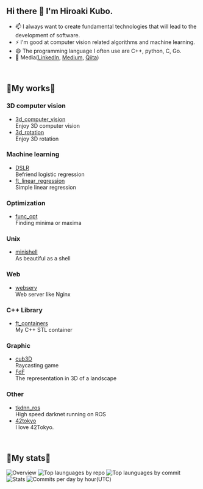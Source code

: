 ## Hi there 👋 I'm Hiroaki Kubo.
- 📫 I always want to create fundamental technologies that will lead to the development of software.
- ⚡ I'm good at computer vision related algorithms and machine learning.
- 😄 The programming language I often use are C++, python, C, Go.
- 💬 Media([LinkedIn](https://www.linkedin.com/in/hiroaki-kubo-2819951ba/), [Medium](https://medium.com/@hirok4), [Qiita](https://qiita.com/Hiroaki-K4))

<br />

## 🌱My works🌱
### 3D computer vision
- [3d_computer_vision](https://github.com/Hiroaki-K4/3d_computer_vision)  
Enjoy 3D computer vision
- [3d_rotation](https://github.com/Hiroaki-K4/3d_rotation)  
Enjoy 3D rotation

### Machine learning
- [DSLR](https://github.com/Hiroaki-K4/DSLR)  
Befriend logistic regression
- [ft_linear_regression](https://github.com/Hiroaki-K4/ft_linear_regression)  
Simple linear regression

### Optimization
- [func_opt](https://github.com/Hiroaki-K4/func_opt)    
Finding minima or maxima

### Unix
- [minishell](https://github.com/Hiroaki-K4/minishell)  
As beautiful as a shell

### Web
- [webserv](https://github.com/Hiroaki-K4/webserv)  
Web server like Nginx

### C++ Library
- [ft_containers](https://github.com/Hiroaki-K4/ft_containers)  
My C++ STL container

### Graphic
- [cub3D](https://github.com/Hiroaki-K4/cub3D)  
Raycasting game
- [FdF](https://github.com/Hiroaki-K4/FdF)  
The representation in 3D of a landscape

### Other
- [tkdnn_ros](https://github.com/Hiroaki-K4/tkdnn_ros)  
High speed darknet running on ROS
- [42tokyo](https://github.com/Hiroaki-K4/42tokyo)  
I love 42Tokyo.

<br />

## 👯My stats👯
![Overview](https://github-profile-summary-cards.vercel.app/api/cards/profile-details?username=Hiroaki-K4&theme=monokai)
![Top launguages by repo](https://github-profile-summary-cards.vercel.app/api/cards/repos-per-language?username=Hiroaki-K4&theme=monokai)
![Top launguages by commit](https://github-profile-summary-cards.vercel.app/api/cards/most-commit-language?username=Hiroaki-K4&theme=monokai)
![Stats](https://github-profile-summary-cards.vercel.app/api/cards/stats?username=Hiroaki-K4&theme=monokai)
![Commits per day by hour(UTC)](https://github-profile-summary-cards.vercel.app/api/cards/productive-time?username=Hiroaki-K4&theme=monokai)

<!--
**Hiroaki-K4/Hiroaki-K4** is a ✨ _special_ ✨ repository because its `README.md` (this file) appears on your GitHub profile.


Here are some ideas to get you started:

- 🔭 I’m currently working on ...
- 🌱 I’m currently learning ...
- 👯 I’m looking to collaborate on ...
- 🤔 I’m looking for help with ...
- 💬 Ask me about ...
- 📫 How to reach me: ...
- 😄 Pronouns: ...
- ⚡ Fun fact: ...
-->

